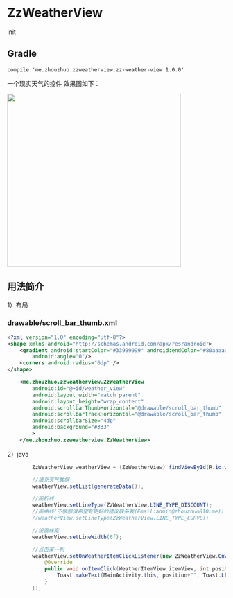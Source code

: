# ZzWeatherView
init

## Gradle

```
compile 'me.zhouzhuo.zzweatherview:zz-weather-view:1.0.0'
```


一个现实天气的控件
效果图如下：

<img src="https://github.com/zhouzhuo810/ZzWeatherView/blob/master/zz-weather-view-demo.jpg"  width="400px"/>

## 用法简介

1）布局

### drawable/scroll_bar_thumb.xml

```xml
<?xml version="1.0" encoding="utf-8"?>
<shape xmlns:android="http://schemas.android.com/apk/res/android">
    <gradient android:startColor="#33999999" android:endColor="#80aaaaaa"
        android:angle="0"/>
    <corners android:radius="6dp" />
</shape>
```



```xml
    <me.zhouzhuo.zzweatherview.ZzWeatherView
        android:id="@+id/weather_view"
        android:layout_width="match_parent"
        android:layout_height="wrap_content"
        android:scrollbarThumbHorizontal="@drawable/scroll_bar_thumb"
        android:scrollbarTrackHorizontal="@drawable/scroll_bar_thumb"
        android:scrollbarSize="4dp"
        android:background="#333"
        >
    </me.zhouzhuo.zzweatherview.ZzWeatherView>

```


2）java


```java
        ZzWeatherView weatherView = (ZzWeatherView) findViewById(R.id.weather_view);

        //填充天气数据
        weatherView.setList(generateData());

        //画折线
        weatherView.setLineType(ZzWeatherView.LINE_TYPE_DISCOUNT);
        //画曲线(不够圆滑希望有更好的建议联系我(Email:admin@zhouzhuo810.me))
        //weatherView.setLineType(ZzWeatherView.LINE_TYPE_CURVE);

        //设置线宽
        weatherView.setLineWidth(6f);

        //点击某一列
        weatherView.setOnWeatherItemClickListener(new ZzWeatherView.OnWeatherItemClickListener() {
            @Override
            public void onItemClick(WeatherItemView itemView, int position, WeatherModel weatherModel) {
                Toast.makeText(MainActivity.this, position+"", Toast.LENGTH_SHORT).show();
            }
        });
```

